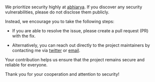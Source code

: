 We prioritize security highly at [abhiarya](https://abhiarya.in). If you discover any security vulnerabilities, please
do not disclose them publicly.

Instead, we encourage you to take the following steps:

- If you are able to resolve the issue, please create a pull request (PR) with the fix.

- Alternatively, you can reach out directly to the project maintainers by contacting me via
  [twitter](https://x.com/AbhiArya200) or [email](mailto:github.abhiarya@gmail.com).

Your contribution helps us ensure that the project remains secure and reliable for everyone.

Thank you for your cooperation and attention to security!